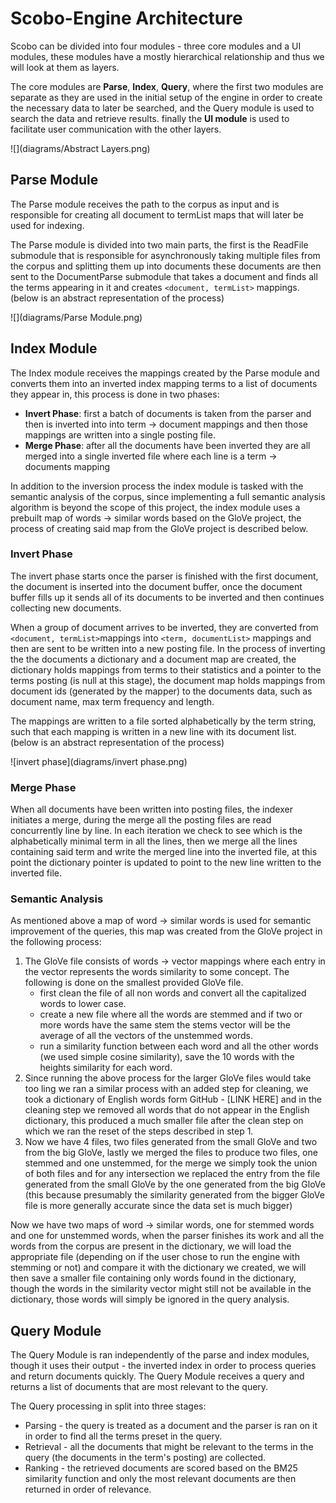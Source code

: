 # Scobo-Engine Architecture

Scobo can be divided into four modules - three core modules and a UI modules, these modules have a mostly hierarchical relationship and thus we will look at them as layers.

The core modules are **Parse**, **Index**, **Query**, where the first two modules are separate as they are used in the initial setup of the engine in order to create the necessary data to later be searched, and the Query module is used to search the data and retrieve results. finally the **UI module** is used to facilitate user communication with the other layers.

![](diagrams/Abstract Layers.png)

## Parse Module

The Parse module receives the path to the corpus as input and is responsible for creating all document to termList maps that will later be used for indexing.

The Parse module is divided into two main parts, the first is the ReadFile submodule that is responsible for asynchronously taking multiple files from the corpus and splitting them up into documents these documents are then sent to the DocumentParse submodule that takes a document and finds all the terms appearing in it and creates `<document, termList>` mappings. (below is an abstract representation of the process)

![](diagrams/Parse Module.png)



## Index Module

The Index module receives the mappings created by the Parse module and  converts them into an inverted index mapping terms to a list of documents they appear in, this process is done in two phases:

* **Invert Phase**: first a batch of documents is taken from the parser and then is inverted into into term -> document mappings and then those mappings are written into a single posting file.
* **Merge Phase**: after all the documents have been inverted they are all merged into a single
   inverted file where each line is a term -> documents mapping

In addition to the inversion process the index module is tasked with the semantic analysis of the corpus, since implementing a full semantic analysis algorithm is beyond the scope of this project, the index module uses a prebuilt  map of words -> similar words based on the GloVe project, the process of creating said map from the GloVe project is described below.

### Invert Phase

The invert phase starts once the parser is finished with the first document, the document is inserted into the document buffer, once the document buffer fills up it sends all of its documents to be inverted and then continues collecting new documents.

When a group of document arrives to be inverted, they are converted from `<document, termList>`mappings into `<term, documentList>` mappings and then are sent to be written into a new posting file. In the process of inverting the the documents a dictionary and a document map are created, 
the dictionary holds mappings from terms to their statistics and a pointer to the terms posting (is null at this stage), the document map holds mappings from document ids (generated by the mapper) to the documents data, such as document name, max term frequency and length.

The mappings are written to a file sorted alphabetically by the term string, such that each mapping is written in a new line with its document list. (below is an abstract representation of the process)

![invert phase](diagrams/invert phase.png)

### Merge Phase

When all documents have been written into posting files, the indexer initiates a merge, during the merge all the posting files are read concurrently line by line. In each iteration we check to see which is the alphabetically minimal term in all the lines, then we merge all the lines containing said term and write the merged line into the inverted file, at this point the dictionary pointer is updated to point to the new line written to the inverted file.

### Semantic Analysis

As mentioned above a map of word -> similar words is used for semantic improvement of the queries, this map was created from the GloVe project in the following process:

1. The GloVe file consists of words -> vector mappings where each entry in the vector represents the words similarity to some concept. The following is done on the smallest provided GloVe file.
   * first clean the file of all non words and convert all the capitalized words to lower case.
   * create a new file where all the words are stemmed and if two or more words have the same stem the stems vector will be the average of all the vectors of the unstemmed words.
   * run a similarity function between each word and all the other words (we used simple cosine similarity),  save the 10 words with the heights similarity for each word.
2. Since running the above process for the larger GloVe files would take too ling we ran a similar process with an added step for cleaning, we took a dictionary of English words form GitHub - [LINK HERE] and in the cleaning step we removed all words that do not appear in the English dictionary, this produced a much smaller file after the clean step on which we ran the reset of the steps described in step 1.
3. Now we have 4 files, two files generated from the small GloVe and two from the big GloVe, lastly we merged the files to produce two files, one stemmed and one unstemmed, for the merge we simply took the union of both files and for any intersection we replaced the entry from the file generated from the small GloVe by the one generated from the big GloVe (this because presumably the similarity generated from the bigger GloVe file is more generally accurate since the data set is much bigger)

Now we have two maps of word -> similar words, one for stemmed words and one for unstemmed words, when the parser finishes its work and all the words from the corpus are present in the dictionary, we will load the appropriate file (depending on if the user chose to run the engine with stemming or not) and compare it with the dictionary we created, we will then save a smaller file containing only words found in the dictionary, though the words in the similarity vector might still not be available in the dictionary, those words will simply be ignored in the query analysis.

## Query Module

The Query Module is ran independently of the parse and index modules, though it uses their output - the inverted index in order to process queries and return documents quickly. The Query Module receives a query and returns a list of documents that are most relevant to the query.

The Query processing in split into three stages:

* Parsing - the query is treated as a document and the parser is ran on it in order to find all the terms preset in the query.
* Retrieval - all the documents that might be relevant to the terms in the query (the documents in the term's posting) are collected.
* Ranking - the retrieved documents are scored based on the BM25 similarity function and only the most relevant documents are then returned in order of relevance. 